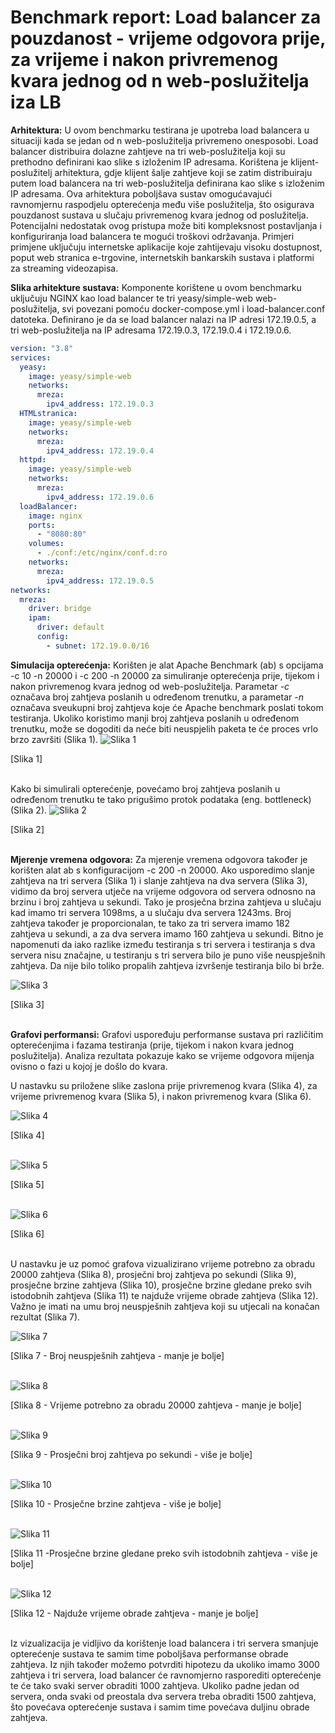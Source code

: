 # Benchmark report: Load balancer za pouzdanost - vrijeme odgovora prije, za vrijeme i nakon privremenog kvara jednog od n web-poslužitelja iza LB

**Arhitektura:** U ovom benchmarku testirana je upotreba load balancera u situaciji kada se jedan od n web-poslužitelja privremeno onesposobi. Load balancer distribuira dolazne zahtjeve na tri web-poslužitelja koji su prethodno definirani kao slike s izloženim IP adresama. Korištena je klijent-poslužitelj arhitektura, gdje klijent šalje zahtjeve koji se zatim distribuiraju putem load balancera na tri web-poslužitelja definirana kao slike s izloženim IP adresama. Ova arhitektura poboljšava sustav omogućavajući ravnomjernu raspodjelu opterećenja među više poslužitelja, što osigurava pouzdanost sustava u slučaju privremenog kvara jednog od poslužitelja. Potencijalni nedostatak ovog pristupa može biti kompleksnost postavljanja i konfiguriranja load balancera te mogući troškovi održavanja. Primjeri primjene uključuju internetske aplikacije koje zahtijevaju visoku dostupnost, poput web stranica e-trgovine, internetskih bankarskih sustava i platformi za streaming videozapisa.

**Slika arhitekture sustava:** Komponente korištene u ovom benchmarku uključuju NGINX kao load balancer te tri yeasy/simple-web web-poslužitelja, svi povezani pomoću docker-compose.yml i load-balancer.conf datoteka. Definirano je da se load balancer nalazi na IP adresi 172.19.0.5, a tri web-poslužitelja na IP adresama 172.19.0.3, 172.19.0.4 i 172.19.0.6.

```yml
version: "3.8"
services:
  yeasy:
    image: yeasy/simple-web
    networks:
      mreza:
        ipv4_address: 172.19.0.3
  HTMLstranica:
    image: yeasy/simple-web
    networks:
      mreza:
        ipv4_address: 172.19.0.4
  httpd:
    image: yeasy/simple-web
    networks:
      mreza:
        ipv4_address: 172.19.0.6
  loadBalancer:
    image: nginx
    ports:
      - "8080:80"
    volumes:
      - ./conf:/etc/nginx/conf.d:ro
    networks:
      mreza:
        ipv4_address: 172.19.0.5
networks:
  mreza:
    driver: bridge
    ipam:
      driver: default
      config:
        - subnet: 172.19.0.0/16
```

**Simulacija opterećenja:** Korišten je alat Apache Benchmark (ab) s opcijama -c 10 -n 20000 i -c 200 -n 20000 za simuliranje opterećenja prije, tijekom i nakon privremenog kvara jednog od web-poslužitelja. Parametar _-c_ označava broj zahtjeva poslanih u određenom trenutku, a parametar _-n_ označava sveukupni broj zahtjeva koje će Apache benchmark poslati tokom testiranja. Ukoliko koristimo manji broj zahtjeva poslanih u određenom trenutku, može se dogoditi da neće biti neuspjelih paketa te će proces vrlo brzo završiti (Slika 1).
![Slika 1](./assets/004_small_load_without_failure.png)

[Slika 1]
<br>
<br>

Kako bi simulirali opterećenje, povećamo broj zahtjeva poslanih u određenom trenutku te tako prigušimo protok podataka (eng. bottleneck) (Slika 2). ![Slika 2](./assets/001_under_load_without_failure.png)

[Slika 2]
<br>
<br>

**Mjerenje vremena odgovora:** Za mjerenje vremena odgovora također je korišten alat ab s konfiguracijom -c 200 -n 20000. Ako usporedimo slanje zahtjeva na tri servera (Slika 1) i slanje zahtjeva na dva servera (Slika 3), vidimo da broj servera utječe na vrijeme odgovora od servera odnosno na brzinu i broj zahtjeva u sekundi. Tako je prosječna brzina zahtjeva u slučaju kad imamo tri servera 1098ms, a u slučaju dva servera 1243ms. Broj zahtjeva također je proporcionalan, te tako za tri servera imamo 182 zahtjeva u sekundi, a za dva servera imamo 160 zahtjeva u sekundi. Bitno je napomenuti da iako razlike između testiranja s tri servera i testiranja s dva servera nisu značajne, u testiranju s tri servera bilo je puno više neuspješnih zahtjeva. Da nije bilo toliko propalih zahtjeva izvršenje testiranja bilo bi brže.

![Slika 3](./assets/003_under_load_with_failure_from_start.png)

[Slika 3]
<br>
<br>

**Grafovi performansi:** Grafovi uspoređuju performanse sustava pri različitim opterećenjima i fazama testiranja (prije, tijekom i nakon kvara jednog poslužitelja). Analiza rezultata pokazuje kako se vrijeme odgovora mijenja ovisno o fazi u kojoj je došlo do kvara.

U nastavku su priložene slike zaslona prije privremenog kvara (Slika 4), za vrijeme privremenog kvara (Slika 5), i nakon privremenog kvara (Slika 6).

![Slika 4](./assets/001_under_load_without_failure.png)

[Slika 4]
<br>
<br>

![Slika 5](./assets/002_under_load_with_failure_during_testing.png)

[Slika 5]
<br>
<br>

![Slika 6](./assets/003_under_load_with_failure_from_start.png)

[Slika 6]
<br>
<br>

U nastavku je uz pomoć grafova vizualizirano vrijeme potrebno za obradu 20000 zahtjeva (Slika 8), prosječni broj zahtjeva po sekundi (Slika 9), prosječne brzine zahtjeva (Slika 10), prosječne brzine gledane preko svih istodobnih zahtjeva (Slika 11) te najduže vrijeme obrade zahtjeva (Slika 12). Važno je imati na umu broj neuspješnih zahtjeva koji su utjecali na konačan rezultat (Slika 7).

![Slika 7](./assets/007_Broj_neuspjelih_zahtjeva_BarChart.png)

[Slika 7 - Broj neuspješnih zahtjeva - manje je bolje]
<br>
<br>

![Slika 8](./assets/008_Vrijeme_potrebno_za_obradu_20000_zahtjeva_BarChart.png)

[Slika 8 - Vrijeme potrebno za obradu 20000 zahtjeva - manje je bolje]
<br>
<br>

![Slika 9](./assets/009_Zahtjevi_po_sekundi_(aritmeticka_sredina)_BarChart.png)

[Slika 9 - Prosječni broj zahtjeva po sekundi - više je bolje]
<br>
<br>

![Slika 10](./assets/010_Prosječna_brzina_zahtjeva_BarChart.png)

[Slika 10 - Prosječne brzine zahtjeva - više je bolje]
<br>
<br>

![Slika 11](./assets/011_prosječne_brzine_gledane_preko_svih_istodobnih_zahtjeva_BarChart.png)

[Slika 11 -Prosječne brzine gledane preko svih istodobnih zahtjeva - više je bolje]
<br>
<br>

![Slika 12](./assets/012_najduže_vrijeme_obrade_zahtjeva_BarChart.png)

[Slika 12 - Najduže vrijeme obrade zahtjeva - manje je bolje]
<br>
<br>

Iz vizualizacija je vidljivo da korištenje load balancera i tri servera smanjuje opterećenje sustava te samim time poboljšava performanse obrade zahtjeva. Iz njih također možemo potvrditi hipotezu da ukoliko imamo 3000 zahtjeva i tri servera, load balancer će ravnomjerno rasporediti opterećenje te će tako svaki server obraditi 1000 zahtjeva. Ukoliko padne jedan od servera, onda svaki od preostala dva servera treba obraditi 1500 zahtjeva, što povećava opterećenje sustava i samim time povećava duljinu obrade zahtjeva.

